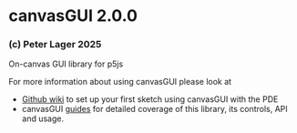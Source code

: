 # canvasGUI   2.0.0 
### (c) Peter Lager  2025 
On-canvas GUI library for p5js

For more information about using canvasGUI please look at
* [Github wiki](https://github.com/quarks/canvasGUI/wiki) to set up your first sketch using canvasGUI with the PDE
* canvasGUI [guides](http://www.lagers.org.uk/canvasgui/guides/index.html) for detailed coverage of this library, its controls, API and usage.
